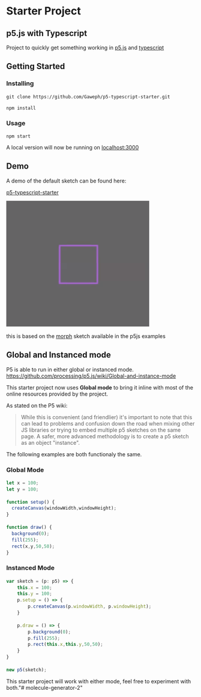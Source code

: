 # Starter Project 
## p5.js with Typescript
Project to quickly get something working in [p5.js](https://p5js.org/) and [typescript](https://www.typescriptlang.org/)

## Getting Started

### Installing

```
git clone https://github.com/Gaweph/p5-typescript-starter.git
```
```
npm install
```

### Usage

```
npm start
```
A local version will now be running on [localhost:3000](http://localhost:3000)

## Demo

A demo of the default sketch can be found here:

[p5-typescript-starter](https://gaweph.github.io/p5-typescript-starter/)

![Demo](p5-typescript-demo.gif?raw=true "Demo")

this is based on the [morph](https://processing.org/examples/morph.html) sketch available in the p5js examples

## Global and Instanced mode
P5 is able to run in either global or instanced mode.
https://github.com/processing/p5.js/wiki/Global-and-instance-mode

This starter project now uses **Global mode** to bring it inline with most of the online resources provided by the project.

As stated on the P5 wiki:
> While this is convenient (and friendlier) it's important to note that this can lead to problems and confusion down the road when mixing other JS libraries or trying to embed multiple p5 sketches on the same page. A safer, more advanced methodology is to create a p5 sketch as an object "instance".

The following examples are both functionaly the same.


### Global Mode

``` typescript
let x = 100;
let y = 100;

function setup() {
  createCanvas(windowWidth,windowHeight);
}

function draw() {
  background(0);
  fill(255);
  rect(x,y,50,50);
}
```

### Instanced Mode
``` typescript
var sketch = (p: p5) => {
    this.x = 100;
    this.y = 100;
    p.setup = () => {
        p.createCanvas(p.windowWidth, p.windowHeight);
    }

    p.draw = () => {
        p.background(0);
        p.fill(255);
        p.rect(this.x,this.y,50,50);
    }
}

new p5(sketch);
```


This starter project will work with either mode, feel free to experiment with both."# molecule-generator-2" 

